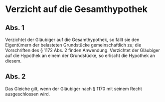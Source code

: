 # Verzicht auf die Gesamthypothek



## Abs. 1

 Verzichtet der Gläubiger auf die Gesamthypothek, so fällt sie den Eigentümern der belasteten Grundstücke gemeinschaftlich zu; die Vorschriften des § 1172 Abs. 2 finden Anwendung. Verzichtet der Gläubiger auf die Hypothek an einem der Grundstücke, so erlischt die Hypothek an diesem.

## Abs. 2

 Das Gleiche gilt, wenn der Gläubiger nach § 1170 mit seinem Recht ausgeschlossen wird. 

